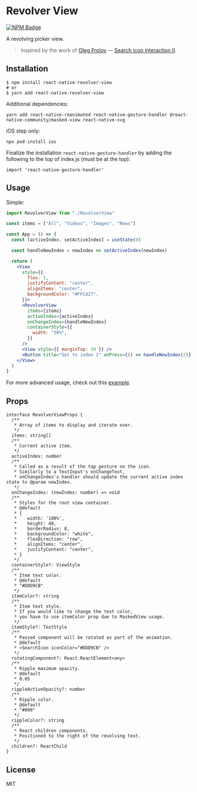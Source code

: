 # Revolver View

[![NPM Badge](https://img.shields.io/npm/v/react-native-revolver-view)](https://www.npmjs.com/package/react-native-revolver-view)

A revolving picker view.

> Inspired by the work of [Oleg Frolov](https://dribbble.com/Volorf) — [Search icon interaction II](https://dribbble.com/shots/4638987-Search-icon-interaction-II).

## Installation

```
$ npm install react-native-revolver-view
# or
$ yarn add react-native-revolver-view
```

Additional dependencies:

<!-- - [react-native-reanimated](https://github.com/software-mansion/react-native-reanimated)
- [react-native-gesture-handler](https://github.com/software-mansion/react-native-gesture-handler)
- [react-native-svg](https://github.com/react-native-community/react-native-svg)
- [react-native-masked-view](https://github.com/react-native-community/react-native-masked-view)
- [react-native-redash]() -->

`yarn add react-native-reanimated react-native-gesture-handler @react-native-community/masked-view react-native-svg`

iOS step only:

`npx pod-install ios`

Finalize the installation `react-native-gesture-handler` by adding the following to the top of index.js (must be at the top):

`import 'react-native-gesture-handler'`

## Usage

Simple:

```jsx
import RevolverView from "./RevolverView"

const items = ["All", "Videos", "Images", "News"]

const App = () => {
  const [activeIndex, setActiveIndex] = useState(0)

  const handleNewIndex = newIndex => setActiveIndex(newIndex)

  return (
    <View
      style={{
        flex: 1,
        justifyContent: "center",
        alignItems: "center",
        backgroundColor: "#FFCA27",
      }}>
      <RevolverView
        items={items}
        activeIndex={activeIndex}
        onChangeIndex={handleNewIndex}
        containerStyle={{
          width: "50%",
        }}
      />
      <View style={{ marginTop: 50 }} />
      <Button title="Set to index 2" onPress={() => handleNewIndex(2)} />
    </View>
  )
}
```

For more advanced usage, check out this [example](https://github.com/osamaq/react-native-revolver-view/blob/master/example/App.tsx).

## Props

```tsx
interface RevolverViewProps {
  /**
   * Array of items to display and iterate over.
   */
  items: string[]
  /**
   * Current active item.
   */
  activeIndex: number
  /**
   * Called as a result of the tap gesture on the icon.
   * Similarly to a TextInput's onChangeText,
   * onChangeIndex's handler should update the current active index state to @param newIndex.
   */
  onChangeIndex: (newIndex: number) => void
  /**
   * Styles for the root view container.
   * @default
   * {
   *    width: '100%',
   *    height: 40,
   *    borderRadius: 8,
   *    backgroundColor: "white",
   *    flexDirection: "row",
   *    alignItems: "center",
   *    justifyContent: "center",
   * }
   */
  containerStyle?: ViewStyle
  /**
   * Item text color.
   * @default
   * "#DDD9CB"
   */
  itemColor?: string
  /**
   * Item text style.
   * If you would like to change the text color,
   * you have to use itemColor prop due to MaskedView usage.
   */
  itemStyle?: TextStyle
  /**
   * Passed component will be rotated as part of the animation.
   * @default
   * <SearchIcon iconColor="#DDD9CB" />
   */
  rotatingComponent?: React.ReactElement<any>
  /**
   * Ripple maximum opacity.
   * @default
   * 0.05
   */
  rippleActiveOpacity?: number
  /**
   * Ripple color.
   * @default
   * "#000"
   */
  rippleColor?: string
  /**
   * React children components.
   * Positioned to the right of the revolving text.
   */
  children?: ReactChild
}
```

## License

MIT
